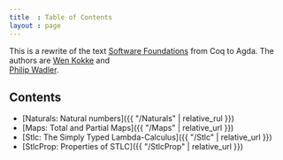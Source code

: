 ```yaml
---
title  : Table of Contents
layout : page
---
```


This is a rewrite of the text [Software Foundations](
https://softwarefoundations.cis.upenn.edu/current/index.html
)
from Coq to Agda. The authors are 
[Wen Kokke](
https://github.com/wenkokke
)
and  
[Philip Wadler](
http://homepages.inf.ed.ac.uk/wadler/
).

## Contents

<!--
  - [Basics: Functional Programming in Agda]({{ "/Basics" | relative_url }})
-->

  - [Naturals: Natural numbers]({{ "/Naturals" | relative_rul }})
  - [Maps: Total and Partial Maps]({{ "/Maps" | relative_url }})
  - [Stlc: The Simply Typed Lambda-Calculus]({{ "/Stlc" | relative_url }})
  - [StlcProp: Properties of STLC]({{ "/StlcProp" | relative_url }})


